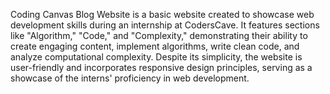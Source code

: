 Coding Canvas Blog Website is a basic website created to showcase web development skills during an internship at CodersCave. It features sections like "Algorithm," "Code," and "Complexity," demonstrating their ability to create engaging content, implement algorithms, write clean code, and analyze computational complexity. Despite its simplicity, the website is user-friendly and incorporates responsive design principles, serving as a showcase of the interns' proficiency in web development.
